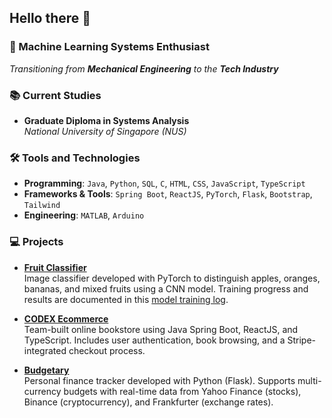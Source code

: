## Hello there 👋

### 🚀 Machine Learning Systems Enthusiast

*Transitioning from **Mechanical Engineering** to the **Tech Industry***

### 📚 Current Studies

- **Graduate Diploma in Systems Analysis**  
  *National University of Singapore (NUS)*

### 🛠️ Tools and Technologies

- **Programming**: `Java`, `Python`, `SQL`, `C`, `HTML`, `CSS`, `JavaScript`,
  `TypeScript`  
- **Frameworks & Tools**: `Spring Boot`, `ReactJS`, `PyTorch`, `Flask`, `Bootstrap`,
  `Tailwind`
- **Engineering**: `MATLAB`, `Arduino`

### 💻 Projects

- [**Fruit Classifier**](https://github.com/Ammmoe/Fruit-Classifier)  
  Image classifier developed with PyTorch to distinguish apples, oranges,
  bananas, and mixed fruits using a CNN model. Training progress and results
  are documented in this [model training log](https://nusu-my.sharepoint.com/:x:/r/personal/e1505293_u_nus_edu/Documents/(ML)%20CA%20Training%20Document.xlsx?d=wd538bb3d4e0e441791b118d9f0ad23f7&csf=1&web=1&e=OtnOwu).

- [**CODEX Ecommerce**](https://github.com/GDIPSA60-Team-5/simba-ecommerce)  
  Team-built online bookstore using Java Spring Boot, ReactJS, and TypeScript.
  Includes user authentication, book browsing, and a Stripe-integrated checkout process.

- [**Budgetary**](https://github.com/Ammmoe/Budgetary)  
  Personal finance tracker developed with Python (Flask). Supports
  multi-currency budgets with real-time data from Yahoo Finance (stocks),
  Binance (cryptocurrency), and Frankfurter (exchange rates).
